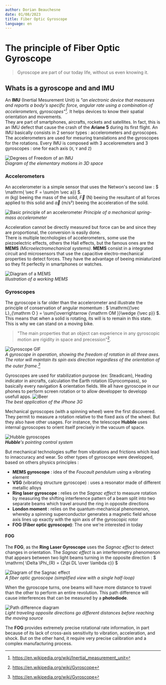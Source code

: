 ```yaml
---
author: Dorian Beauchesne
date: 01/08/2023
title: Fiber Optic Gyroscope
language: en
---
```


# The principle of Fiber Optic Gyroscope
> Gyroscope are part of our today life, without us even knowing it.

## Whats is a gyroscope and and IMU
An **IMU** (Inertial Mesurement Unit) is *"an electronic device that measures and reports a body's specific force, angular rate using a combination of accelerometers, gyroscopes"[^1]*. It helps devices to know their spatial orientation and movements.  
They are part of smartphones, aircrafts, rockets and satellites. In fact, this is an IMU defect that cause the crash of the **Ariane 5** during its first flight.
An IMU basically consists in 2 sensor types : accelerometers and gyroscopes. The accelerometers are used for mesuring translations and the gyroscopes for the rotations. 
Every IMU is composed with 3 acceloremeters and 3 gyroscopes : one for each axis (`X`, `Y` and `Z`)

![Degrees of Freedom of an IMU](https://miro.medium.com/v2/resize:fit:720/format:webp/0*bS8im7IxVmW4DK9o.jpg)  
*Diagram of the elementary motions in 3D space*

### Accelerometers
An accelerometer is a simple sensor that uses the Netwon's second law : $ \mathrm{ \vec F = \sum{m \vec a}} $.   
$m$ (kg) beeing the mass of the solid, $\vec F$ (N) beeing the resultant of all forces applied to this solid and $\vec a$ (m/s²) beeing the acceleration of the solid.  

![Basic principle of an accelerometer](https://www.vectornav.com/inertialprimer/support-library/imu_accel.jpg)
*Principle of a mechanical spring-mass accelerometer*

Acceleration cannot be directly measured but force can be and since they are proportional, the conversion is easily done.  
There is multiple tecnhologies of accelerometers, some use the piezoelectric effects, others the Hall effects, but the famous ones are the **MEMS** *(Microelectromechanical systems)*. **MEMS** consist in a integrated circuit and microsensors that use the capacitive electro-mechanical properties to detect forces. They have the advantage of beeing miniaturized so they fit perfectly in smartphones or watches.

![Diagram of a MEMS](https://www.siliconsensing.com/media/1450/gemini-gif.gif?width=500&height=400)  
*Illustration of a working MEMS*

### Gyroscopes
The gyroscope is far older than the accelerometer and illustrate the principle of conservation of angular momentum : $ \mathrm{{\vec L}_{\mathrm O } = \sum{\overrightarrow {\mathrm OM }}\wedge {\vec p}} $.   
This means that when a solid is rotating, its will is to remain in this state. This is why we can stand on a moving bike. 
> "The main properties that an object can experience in any gyroscopic motion are rigidity in space and precession"[^2]. 

![Gyroscope GIF](https://upload.wikimedia.org/wikipedia/commons/thumb/d/d5/Gyroscope_operation.gif/220px-Gyroscope_operation.gif)  
*A gyroscope in operation, showing the freedom of rotation in all three axes. The rotor will maintain its spin axis direction regardless of the orientation of the outer frame.[^2]* 

Gyroscopes are used for stabilization purpose (ex: Steadicam), Heading indicator in aircrafts, calculation the Earth rotation (Gyrocompass), so basically every navigation & orientation fields. We all have gyroscope in our phones to perform screen rotation or to allow developper to developp usefull apps. 
![iBeer](https://img.phonandroid.com/2022/01/ibeer-app-iPhone.jpg)  
*The best application of the iPhone 3G*

Mechanical gyroscopes (with a spinning wheel) were the first discovered. They permit to measure a rotation relative to the fixed axis of the wheel. But they also have other usages. For instance, the telescope **Hubble** uses internal gyroscopes to orient itself precisely in the vacuum of space.  

![Hubble gyroscopes](https://i.insider.com/5bbbbad066fb3f10535e16b3?width=750&format=jpeg&auto=webp)  
***Hubble**'s pointing control system* 

But mechanical technologies suffer from vibrations and frictions which lead to innaccuracy and wear. So other types of gyroscope were developped, based on others physics principles : 
 - **MEMS gyroscope** : idea of the *Foucault pendulum* using a vibrating element  
 - **VSG** (vibrating structure gyroscope) : uses a resonator made of different metallic alloys  
 - **Ring laser gyroscope** : relies on the *Sagnac effect* to measure rotation by measuring the shifting interference pattern of a beam split into two separate beams which travel around the ring in opposite directions  
 - **London moment** : relies on the quantum-mechanical phenomenon, whereby a spinning superconductor generates a magnetic field whose axis lines up exactly with the spin axis of the gyroscopic rotor  
 - **FOG (Fiber optic gyroscope)**: The one we're interested in today  

#### FOG
 The **FOG**, as the **Ring Laser Gyroscope** uses the *Sagnac effect* to detect changes in orientation. The *Sagnac effect* is an interferometry phenomenon that appears between two light beams turning in the opposite direction : $ \mathrm{ \Delta \Phi_{R} = {2\pi DL \over \lambda c}}  $ 

 ![Diagram of the Sagnac effect](https://www.researchgate.net/publication/333975780/figure/fig1/AS:773294076723200@1561379083122/A-fiber-optic-gyroscope-simplified-view-with-a-single-half-loop.png)  
 *A fiber optic gyroscope (simplified view with a single half-loop)*

When the gyroscope turns, one beams will have more distance to travel than the other to perform an entire revolution. This path difference will cause interferences that can be measured by a **photodiode**.

![Path difference diagram](https://upload.wikimedia.org/wikipedia/commons/thumb/e/e0/Sagnac_shift.svg/220px-Sagnac_shift.svg.png)  
*Light traveling opposite directions go different distances before reaching the moving source*

The **FOG** provides extremely precise rotational rate information, in part because of its lack of cross-axis sensitivity to vibration, acceleration, and shock. But on the other hand, it require very precise calibration and a complex manufacturing process. 



[^1]: https://en.wikipedia.org/wiki/Inertial_measurement_unit  
[^2]: https://en.wikipedia.org/wiki/Gyroscope  
